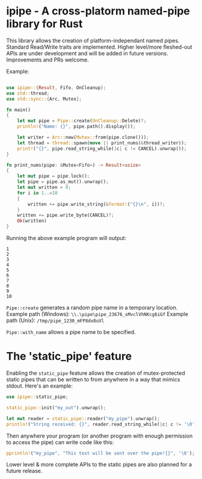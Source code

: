 # ipipe - A cross-platorm named-pipe library for Rust

This library allows the creation of platform-independant named pipes. Standard Read/Write traits are implemented. Higher level/more fleshed-out APIs are under development and will be added in future versions. Improvements and PRs welcome.

Example:
```rust

use ipipe::{Result, Fifo, OnCleanup};
use std::thread;
use std::sync::{Arc, Mutex};

fn main()
{
    let mut pipe = Pipe::create(OnCleanup::Delete)?;
    println!("Name: {}", pipe.path().display());

    let writer = Arc::new(Mutex::from(pipe.clone()));
    let thread = thread::spawn(move || print_nums(&thread_writer));
    print!("{}", pipe.read_string_while(|c| c != CANCEL).unwrap());
}

fn print_nums(pipe: &Mutex<Fifo>) -> Result<usize>
{
    let mut pipe = pipe.lock();
    let pipe = pipe.as_mut().unwrap();
    let mut written = 0;
    for i in 1..=10
    {
        written += pipe.write_string(&format!("{}\n", i))?;
    }
    written += pipe.write_byte(CANCEL)?;
    Ok(written)
}
```

Running the above example program will output:
```
1
2
3
4
5
6
7
8
9
10
```

`Pipe::create` generates a random pipe name in a temporary location.
Example path (Windows):
`\\.\pipe\pipe_23676_xMvclVhNKcg6iGf`
Example path (Unix):
`/tmp/pipe_1230_mFP8dx8uVl`

`Pipe::with_name` allows a pipe name to be specified.

# The 'static_pipe' feature
Enabling the `static_pipe` feature allows the creation of mutex-protected static pipes that can be written to from anywhere in a way that mimics stdout. Here's an example:

```rust
use ipipe::static_pipe;

static_pipe::init("my_out").unwrap();

let mut reader = static_pipe::reader("my_pipe").unwrap();
println!("String received: {}", reader.read_string_while(|c| c != '\0'));

```
Then anywhere your program (or another program with enough permission to access the pipe) can write code like this:

```rust
pprintln!("my_pipe", "This text will be sent over the pipe!{}", '\0');
```

Lower level & more complete APIs to the static pipes are also planned for a future release. 